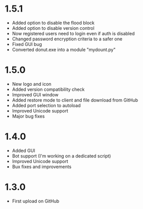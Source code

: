 # 1.5.1
- Added option to disable the flood block
- Added option to disable version control
- Now registered users need to login even if auth is disabled 
- Changed password encryption criteria to a safer one
- Fixed GUI bug
- Converted donut.exe into a module "mydount.py"
# 1.5.0
- New logo and icon
- Added version compatibility check
- Improved GUI window
- Added restore mode to client and file download from GitHub
- Added port selection to autoload
- Improved Unicode support
- Major bug fixes
# 1.4.0
- Added GUI
- Bot support (I'm working on a dedicated script)
- Improved Unicode support
- Bux fixes and improvements
# 1.3.0
- First upload on GitHub
